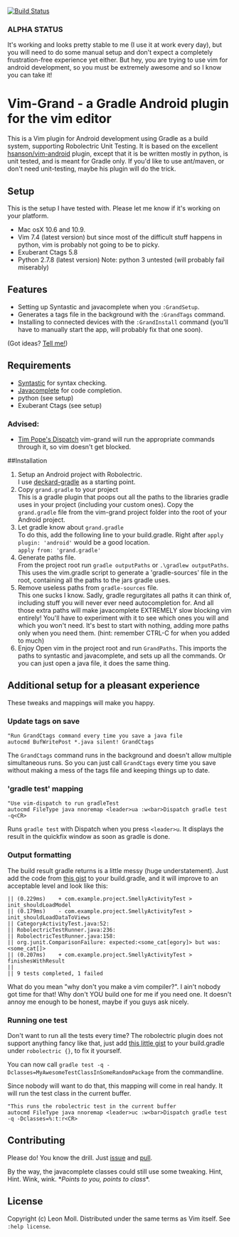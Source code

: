 [![Build Status](https://travis-ci.org/meonlol/vim-grand.svg?branch=develop)](https://travis-ci.org/meonlol/vim-grand)

### ALPHA STATUS

It's working and looks pretty stable to me (I use it at work every day), but
you will need to do some manual setup and don't expect a completely
frustration-free experience yet either. But hey, you are trying to use vim for
android development, so you must be extremely awesome and so I know you can
take it!

# Vim-Grand - a Gradle Android plugin for the vim editor

This is a Vim plugin for Android development using Gradle as a build system,
supporting Robolectric Unit Testing. It is based on the excellent
[hsanson/vim-android](https://github.com/hsanson/vim-android) plugin, except
that it is be written mostly in python, is unit tested, and is meant for Gradle
only. If you'd like to use ant/maven, or don't need unit-testing, maybe his
plugin will do the trick.


## Setup

This is the setup I have tested with. Please let me know if it's working on
your platform.

- Mac osX 10.6 and 10.9.
- Vim 7.4 (latest version) but since most of the difficult stuff happens in
  python, vim is probably not going to be to picky.
- Exuberant Ctags 5.8
- Python 2.7.8 (latest version) Note: python 3 untested (will probably fail
  miserably)


## Features

- Setting up Syntastic and javacomplete when you `:GrandSetup`.
- Generates a tags file in the background with the `:GrandTags` command.
- Installing to connected devices with the `:GrandInstall` command (you'll have
  to manually start the app, will probably fix that one soon).

(Got ideas? [Tell me!](https://github.com/meonlol/vim-grand/issues))

## Requirements

- [Syntastic](https://github.com/scrooloose/syntastic) for syntax checking.
- [Javacomplete](https://github.com/vim-scripts/javacomplete) for code completion.
- python (see setup)
- Exuberant Ctags (see setup)

### Advised:

- [Tim Pope's Dispatch](https://github.com/tpope/vim-dispatch) vim-grand will
  run the appropriate commands through it, so vim doesn't get blocked.


##Installation

1. Setup an Android project with Robolectric. \
   I use [deckard-gradle](https://github.com/robolectric/deckard-gradle) as a
   starting point.
2. Copy `grand.gradle` to your project \
   This is a gradle plugin that poops out all the paths to the libraries gradle
   uses in your project (including your custom ones). Copy the `grand.gradle`
   file from the vim-grand project folder into the root of your Android
   project.
3. Let gradle know about `grand.gradle` \
   To do this, add the following line to your build.gradle. Right after `apply
   plugin: 'android'` would be a good location. \
   `apply from: 'grand.gradle'`
4. Generate paths file. \
   From the project root run `gradle outputPaths` or `.\gradlew outputPaths`.
   This uses the vim.gradle script to generate a 'gradle-sources' file in the
   root, containing all the paths to the jars gradle uses.
5. Remove useless paths from `gradle-sources` file. \
   This one sucks I know. Sadly, gradle regurgitates all paths it can think of,
   including stuff you will never ever need autocompletion for. And all those
   extra paths will make javacomplete EXTREMELY slow blocking vim entirely!
   You'll have to experiment with it to see which ones you will and which you
   won't need. It's best to start with nothing, adding more paths only
   when you need them. (hint: remember CTRL-C for when you added to much)
6. Enjoy
   Open vim in the project root and run `GrandPaths`. This imports the paths to
   syntastic and javacomplete, and sets up all the commands. Or you can just
   open a java file, it does the same thing.


## Additional setup for a pleasant experience

These tweaks and mappings will make you happy.

### Update tags on save

```VimL
"Run GrandCtags command every time you save a java file
autocmd BufWritePost *.java silent! GrandCtags
```

The `GrandCtags` command runs in the background and doesn't allow multiple
simultaneous runs. So you can just call `GrandCtags` every time you save
without making a mess of the tags file and keeping things up to date.

### 'gradle test' mapping

```VimL
"Use vim-dispatch to run gradleTest
autocmd FileType java nnoremap <leader>ua :w<bar>Dispatch gradle test -q<CR>
```

Runs `gradle test` with Dispatch when you press `<leader>u`. It displays the
result in the quickfix window as soon as gradle is done.

### Output formatting

The build result gradle returns is a little messy (huge understatement). Just
add the code from [this
gist](https://gist.github.com/meonlol/c5e84ca21a768fd76a7d) to your
build.gradle, and it will improve to an acceptable level and look like this:

```
|| (0.229ms)	+ com.example.project.SmellyActivityTest > init_shouldLoadModel
|| (0.179ms)	- com.example.project.SmellyActivityTest > init_shouldLoadDataToViews
|| CategoryActivityTest.java:52:
|| RobolectricTestRunner.java:236:
|| RobolectricTestRunner.java:158:
|| org.junit.ComparisonFailure: expected:<some_cat[egory]> but was:<some_cat[]>
|| (0.207ms)	+ com.example.project.SmellyActivityTest > finishesWithResult
|| 
|| 9 tests completed, 1 failed
```

What do you mean "why don't you make a vim compiler?". I ain't nobody got time
for that! Why don't YOU build one for me if you need one. It doesn't annoy me
enough to be honest, maybe if you guys ask nicely.

### Running one test

Don't want to run all the tests every time? The robolectric plugin does not
support anything fancy like that, just add [this little
gist](https://gist.github.com/meonlol/3f222f8687073c46cd64) to your
build.gradle under `robolectric {}`, to fix it yourself.

You can now call `gradle test -q
-Dclasses=MyAwesomeTestClassInSomeRandomPackage` from the commandline.

Since nobody will want to do that, this mapping will come in real handy. It
will run the test class in the current buffer.

```VimL
"This runs the robolectric test in the current buffer
autocmd FileType java nnoremap <leader>uc :w<bar>Dispatch gradle test -q -Dclasses=%:t:r<CR>
```

## Contributing

Please do! You know the drill. Just
[issue](https://github.com/meonlol/vim-grand/issues) and
[pull](https://github.com/meonlol/vim-grand/pulls).

By the way, the javacomplete classes could still use some tweaking. Hint, Hint.
Wink, wink. \**Points to you, points to class*\*.

## License

Copyright (c) Leon Moll.  Distributed under the same terms as Vim itself.
See `:help license`.
